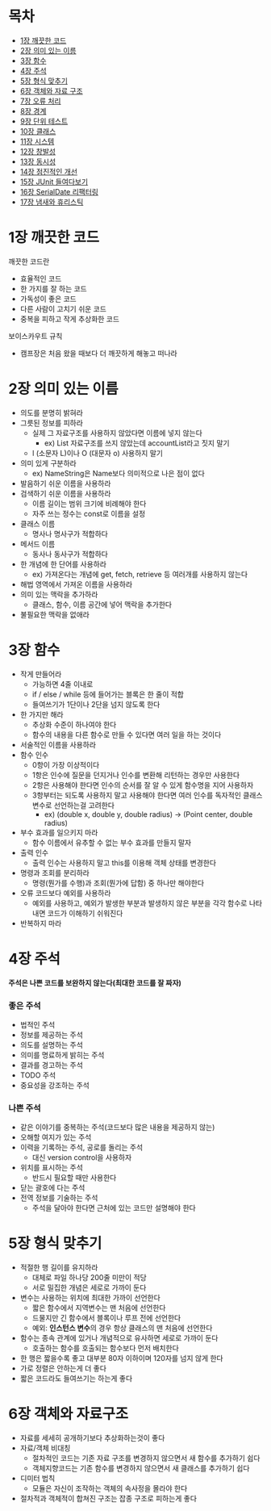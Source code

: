 # 목차
- [1장 깨끗한 코드](#1장-깨끗한-코드)
- [2장 의미 있는 이름](#2장-의미-있는-이름)
- [3장 함수](#3장-함수)
- [4장 주석](#4장-주석)
- [5장 형식 맞추기](#5장-형식-맞추기)
- [6장 객체와 자료 구조](#6장-객체와-자료-구조)
- [7장 오류 처리](#7장-오류-처리)
- [8장 경계](#8장-경계)
- [9장 단위 테스트](#9장-단위-테스트)
- [10장 클래스](#10장-클래스)
- [11장 시스템](#11장-시스템)
- [12장 창발성](#12장-창발성)
- [13장 동시성](#13장-동시성)
- [14장 점진적인 개선](#14장-점진적인-개선)
- [15장 JUnit 들여다보기](#15장-JUnit-들여다보기)
- [16장 SerialDate 리팩터링](#16장-SerialDate-리팩터링)
- [17장 냄새와 휴리스틱](#17장-냄새와-휴리스틱)
# 1장 깨끗한 코드
깨끗한 코드란
- 효율적인 코드
- 한 가지를 잘 하는 코드
- 가독성이 좋은 코드
- 다른 사람이 고치기 쉬운 코드
- 중복을 피하고 작게 추상화한 코드  

보이스카우트 규칙 
- 캠프장은 처음 왔을 때보다 더 깨끗하게 해놓고 떠나라
# 2장 의미 있는 이름
- 의도를 분명히 밝혀라  
- 그릇된 정보를 피하라
    - 실제 그 자료구조를 사용하지 않았다면 이름에 넣지 않는다
        - ex) List 자료구조를 쓰지 않았는데 accountList라고 짓지 말기
    - l (소문자 L)이나 O (대문자 o) 사용하지 말기
- 의미 있게 구분하라
    - ex) NameString은 Name보다 의미적으로 나은 점이 없다
- 발음하기 쉬운 이름을 사용하라
- 검색하기 쉬운 이름을 사용하라
    - 이름 길이는 범위 크기에 비례해야 한다
    - 자주 쓰는 정수는 const로 이름을 설정
- 클래스 이름
    - 명사나 명사구가 적합하다
- 메서드 이름
    - 동사나 동사구가 적합하다
- 한 개념에 한 단어를 사용하라
    - ex) 가져온다는 개념에 get, fetch, retrieve 등 여러개를 사용하지 않는다
- 해법 영역에서 가져온 이름을 사용하라
- 의미 있는 맥락을 추가하라
    - 클래스, 함수, 이름 공간에 넣어 맥락을 추가한다
- 불필요한 맥락을 없애라
# 3장 함수
- 작게 만들어라
    - 가능하면 4줄 이내로
    - if / else / while 등에 들어가는 블록은 한 줄이 적합
    - 들여쓰기가 1단이나 2단을 넘지 않도록 한다
- 한 가지만 해라
    - 추상화 수준이 하나여야 한다
    - 함수의 내용을 다른 함수로 만들 수 있다면 여러 일을 하는 것이다
- 서술적인 이름을 사용하라
- 함수 인수
    - 0항이 가장 이상적이다
    - 1항은 인수에 질문을 던지거나 인수를 변환해 리턴하는 경우만 사용한다
    - 2항은 사용해야 한다면 인수의 순서를 잘 알 수 있게 함수명을 지어 사용하자
    - 3항부터는 되도록 사용하지 말고 사용해야 한다면 여러 인수를 독자적인 클래스 변수로 선언하는걸 고려한다
        - ex) (double x, double y, double radius) -> (Point center, double radius)
- 부수 효과를 일으키지 마라
    - 함수 이름에서 유추할 수 없는 부수 효과를 만들지 말자
- 출력 인수
    - 출력 인수는 사용하지 말고 this를 이용해 객체 상태를 변경한다
- 명령과 조회를 분리하라
    - 명령(뭔가를 수행)과 조회(뭔가에 답함) 중 하나만 해야한다
- 오류 코드보다 예외를 사용하라
    - 예외를 사용하고, 예외가 발생한 부분과 발생하지 않은 부분을 각각 함수로 나타내면 코드가 이해하기 쉬워진다
- 반복하지 마라
# 4장 주석
**주석은 나쁜 코드를 보완하지 않는다(최대한 코드를 잘 짜자)**
### 좋은 주석
- 법적인 주석
- 정보를 제공하는 주석
- 의도를 설명하는 주석
- 의미를 명료하게 밝히는 주석
- 결과를 경고하는 주석
- TODO 주석
- 중요성을 강조하는 주석
### 나쁜 주석
- 같은 이야기를 중복하는 주석(코드보다 많은 내용을 제공하지 않는)
- 오해할 여지가 있는 주석
- 이력을 기록하는 주석, 공로를 돌리는 주석
    - 대신 version control을 사용하자
- 위치를 표시하는 주석
    - 반드시 필요할 때만 사용한다
- 닫는 괄호에 다는 주석
- 전역 정보를 기술하는 주석
    - 주석을 달아야 한다면 근처에 있는 코드만 설명해야 한다
# 5장 형식 맞추기
- 적절한 행 길이를 유지하라
    - 대체로 파일 하나당 200줄 미만이 적당
    - 서로 밀집한 개념은 세로로 가까이 둔다
- 변수는 사용하는 위치에 최대한 가까이 선언한다
    - 짧은 함수에서 지역변수는 맨 처음에 선언한다
    - 드물지만 긴 함수에서 블록이나 루프 전에 선언한다
    - 예외: **인스턴스 변수**의 경우 항상 클래스의 맨 처음에 선언한다
- 함수는 종속 관계에 있거나 개념적으로 유사하면 세로로 가까이 둔다
    - 호출하는 함수를 호출되는 함수보다 먼저 배치한다
- 한 행은 짧을수록 좋고 대부분 80자 이하이며 120자를 넘지 않게 한다
- 가로 정렬은 안하는게 더 좋다
- 짧은 코드라도 들여쓰기는 하는게 좋다
# 6장 객체와 자료구조
- 자료를 세세히 공개하기보다 추상화하는것이 좋다
- 자료/객체 비대칭
    - 절차적인 코드는 기존 자료 구조를 변경하지 않으면서 새 함수를 추가하기 쉽다
    - 객체지향코드는 기존 함수를 변경하지 않으면서 새 클래스를 추가하기 쉽다
- 디미터 법칙
    - 모듈은 자신이 조작하는 객체의 속사정을 몰라야 한다
- 절차적과 객체적이 합쳐진 구조는 잡종 구조로 피하는게 좋다





